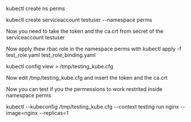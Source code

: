 kubectl create ns perms

kubectl create serviceaccount testuser --namespace perms

Now you need to take the token and the ca.crt from secret of the serviceaccount testuser

Now apply thew rbac role in the namespace perms with kubectl apply -f test_role.yaml test_role_binding.yaml

kubectl config view > /tmp/testing_kube.cfg

Now edit /tmp/testing_kube.cfg and insert the token and the ca.crt

Now you can test if you the permessions to work restrited inside namespace perms

kubectl --kubeconfig /tmp/testing_kube.cfg --context testing run nginx --image=nginx --replicas=1
